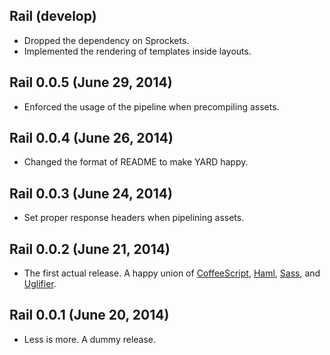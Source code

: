 ## Rail (develop)

* Dropped the dependency on Sprockets.
* Implemented the rendering of templates inside layouts.

## Rail 0.0.5 (June 29, 2014)

* Enforced the usage of the pipeline when precompiling assets.

## Rail 0.0.4 (June 26, 2014)

* Changed the format of README to make YARD happy.

## Rail 0.0.3 (June 24, 2014)

* Set proper response headers when pipelining assets.

## Rail 0.0.2 (June 21, 2014)

* The first actual release. A happy union of
  [CoffeeScript](http://coffeescript.org/),
  [Haml](http://haml.info/),
  [Sass](http://sass-lang.com/), and
  [Uglifier](https://github.com/lautis/uglifier).

## Rail 0.0.1 (June 20, 2014)

* Less is more. A dummy release.
